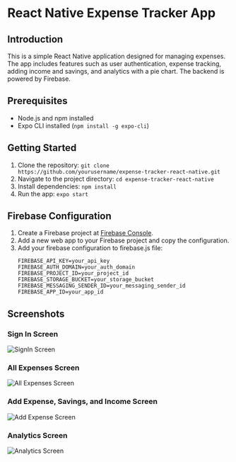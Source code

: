 # React Native Expense Tracker App

## Introduction
This is a simple React Native application designed for managing expenses. The app includes features such as user authentication, expense tracking, adding income and savings, and analytics with a pie chart. The backend is powered by Firebase.

## Prerequisites
- Node.js and npm installed
- Expo CLI installed (`npm install -g expo-cli`)

## Getting Started
1. Clone the repository: `git clone https://github.com/yourusername/expense-tracker-react-native.git`
2. Navigate to the project directory: `cd expense-tracker-react-native`
3. Install dependencies: `npm install`
4. Run the app: `expo start`

## Firebase Configuration
1. Create a Firebase project at [Firebase Console](https://console.firebase.google.com/).
2. Add a new web app to your Firebase project and copy the configuration.
3. Add your firebase configuration to firebase.js file:
   ```env
   FIREBASE_API_KEY=your_api_key
   FIREBASE_AUTH_DOMAIN=your_auth_domain
   FIREBASE_PROJECT_ID=your_project_id
   FIREBASE_STORAGE_BUCKET=your_storage_bucket
   FIREBASE_MESSAGING_SENDER_ID=your_messaging_sender_id
   FIREBASE_APP_ID=your_app_id

## Screenshots

### Sign In Screen
![SignIn Screen]([screenshots/signin.png](https://github.com/Akshay-Mario/expense-tracker-main/blob/main/assets/Screenshot_20240208-060714.jpg))

### All Expenses Screen
![All Expenses Screen]([screenshots/allexpenses.png](https://github.com/Akshay-Mario/expense-tracker-main/blob/main/assets/Screenshot_20240208-060714.jpg))

### Add Expense, Savings, and Income Screen
![Add Expense Screen]([screenshots/addexpense.png](https://github.com/Akshay-Mario/expense-tracker-main/blob/main/assets/Screenshot_20240208-060714.jpg))

### Analytics Screen
![Analytics Screen]([screenshots/analytics.png](https://github.com/Akshay-Mario/expense-tracker-main/blob/main/assets/Screenshot_20240208-060714.jpg))
